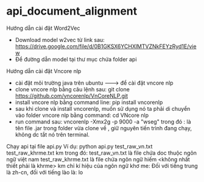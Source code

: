 # api_document_alignment

Hướng dẫn cài đặt Word2Vec
+ Download model w2vec từ link sau: https://drive.google.com/file/d/0B1GKSX6YCHXlMTVZNkFEYzRyd1E/view
+ Để đường dẫn model tại thư mục chứa folder api

Hướng dẫn cài đặt Vncore nlp
+ cài đặt môi trường java trên ubuntu ---> để cài đặt vncore nlp 
+ clone vncore nlp bằng câu lệnh sau: git clone https://github.com/vncorenlp/VnCoreNLP.git
+ install vncore nlp bằng command line: pip install vncorenlp
+ sau khi clone và install vncorenlp, muốn sử dụng nó ta phải di chuyển vào folder vncore nlp bằng command: cd VNcore nlp
+ run command sau: vncorenlp -Xmx2g <FULL-PATH-to-VnCoreNLP-jar-file> -p 9000 -a "wseg" trong đó : <FULL-PATH-to-VnCoreNLP-jar-file> là tên file .jar trong folder vừa clone về , giữ nguyên tiến trình đang chạy, không dc tắt nó trên terminal.


Chạy api tại file api.py
Ví dụ: python api.py test_raw_vn.txt test_raw_khrme.txt km
trong đó:   test_raw_vn.txt là file chứa doc thuộc ngôn ngữ việt nam 
            test_raw_khrme.txt là file chứa ngôn ngữ hiếm <không nhất thiết phải là khrme>
            km chỉ kí hiệu của ngôn ngữ khơ me: Đối với tiếng trung là zh-cn, đối với tiếng lào là: lo